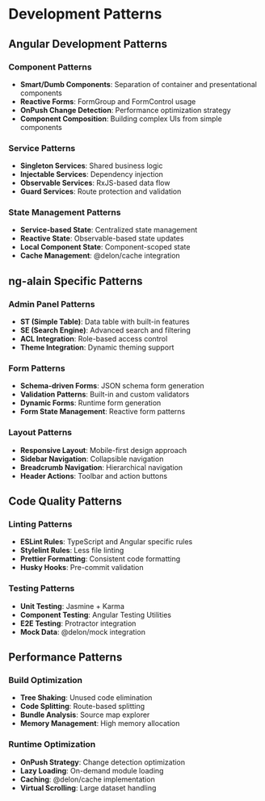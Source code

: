 # Development Patterns

## Angular Development Patterns

### Component Patterns
- **Smart/Dumb Components**: Separation of container and presentational components
- **Reactive Forms**: FormGroup and FormControl usage
- **OnPush Change Detection**: Performance optimization strategy
- **Component Composition**: Building complex UIs from simple components

### Service Patterns
- **Singleton Services**: Shared business logic
- **Injectable Services**: Dependency injection
- **Observable Services**: RxJS-based data flow
- **Guard Services**: Route protection and validation

### State Management Patterns
- **Service-based State**: Centralized state management
- **Reactive State**: Observable-based state updates
- **Local Component State**: Component-scoped state
- **Cache Management**: @delon/cache integration

## ng-alain Specific Patterns

### Admin Panel Patterns
- **ST (Simple Table)**: Data table with built-in features
- **SE (Search Engine)**: Advanced search and filtering
- **ACL Integration**: Role-based access control
- **Theme Integration**: Dynamic theming support

### Form Patterns
- **Schema-driven Forms**: JSON schema form generation
- **Validation Patterns**: Built-in and custom validators
- **Dynamic Forms**: Runtime form generation
- **Form State Management**: Reactive form patterns

### Layout Patterns
- **Responsive Layout**: Mobile-first design approach
- **Sidebar Navigation**: Collapsible navigation
- **Breadcrumb Navigation**: Hierarchical navigation
- **Header Actions**: Toolbar and action buttons

## Code Quality Patterns

### Linting Patterns
- **ESLint Rules**: TypeScript and Angular specific rules
- **Stylelint Rules**: Less file linting
- **Prettier Formatting**: Consistent code formatting
- **Husky Hooks**: Pre-commit validation

### Testing Patterns
- **Unit Testing**: Jasmine + Karma
- **Component Testing**: Angular Testing Utilities
- **E2E Testing**: Protractor integration
- **Mock Data**: @delon/mock integration

## Performance Patterns

### Build Optimization
- **Tree Shaking**: Unused code elimination
- **Code Splitting**: Route-based splitting
- **Bundle Analysis**: Source map explorer
- **Memory Management**: High memory allocation

### Runtime Optimization
- **OnPush Strategy**: Change detection optimization
- **Lazy Loading**: On-demand module loading
- **Caching**: @delon/cache implementation
- **Virtual Scrolling**: Large dataset handling
